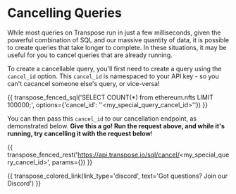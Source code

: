 # Cancelling Queries

While most queries on Transpose run in just a few milliseconds, given the powerful combination of SQL and our massive quantity of data, it is possible to create queries that take longer to complete.  In these situations, it may be useful for you to cancel queries that are already running.

To create a cancellable query, you'll first need to create a query using the `cancel_id` option.  This `cancel_id` is namespaced to your API key - so you can't cacancel someone else's query, or vice-versa!

{{ transpose_fenced_sql('SELECT COUNT(*) from ethereum.nfts LIMIT 100000;', options={'cancel_id': '\'<my_special_query_cancel_id>\''}) }}

You can then pass this `cancel_id` to our cancellation endpoint, as demonstrated below.  **Give this a go!  Run the request above, and while it's running, try cancelling it with the request below**!

{{ transpose_fenced_rest('https://api.transpose.io/sql/cancel/<my_special_query_cancel_id>', params={}) }}

{{ transpose_colored_link(link_type='discord', text='Got questions?  Join our Discord') }}
